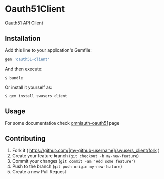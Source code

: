 # Oauth51Client

[Oauth51](http://www.oauth51.com) API Client

## Installation

Add this line to your application's Gemfile:

```ruby
gem 'oauth51-client'
```

And then execute:

    $ bundle

Or install it yourself as:

    $ gem install swusers_client

## Usage

For some documentation check [omniauth-oauth51](https://github.com/coders51/omniauth-oauth51) page

## Contributing

1. Fork it ( https://github.com/[my-github-username]/swusers_client/fork )
2. Create your feature branch (`git checkout -b my-new-feature`)
3. Commit your changes (`git commit -am 'Add some feature'`)
4. Push to the branch (`git push origin my-new-feature`)
5. Create a new Pull Request
